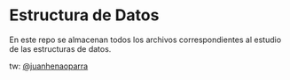 # Estructura de Datos

En este repo se almacenan todos los archivos correspondientes al estudio de las estructuras de datos.

tw: [@juanhenaoparra](https://twitter.com/@juanhenaoparra)
